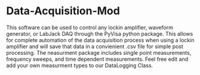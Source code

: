 # Data-Acquisition-Mod
This software can be used to control any lockin amplifier, waveform generator, or LabJack DAQ through the PyVisa python package. This allows for complete automation of the data acquisition process when using a lockin amplifier and will save that data in a convienient .csv file for simple post processing. The neasurment package includes single point measurements, frequency sweeps, and  time dependent measurements. Feel free edit and add your own measurment types to our DataLogging Class. 
